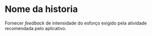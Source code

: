 # Nome da historia

Fornecer _feedback_ de intensidade do esforço exigido pela atividade recomendada pelo aplicativo.
